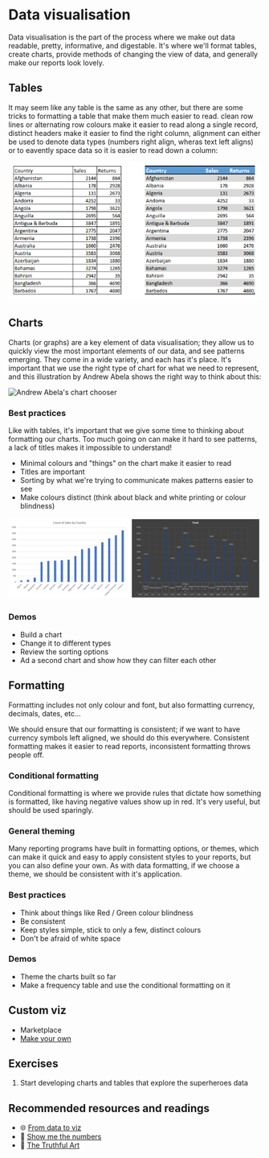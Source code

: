 # Data visualisation
Data visualisation is the part of the process where we make out data readable, pretty, informative, and digestable. It's where we'll format tables, create charts, provide methods of changing the view of data, and generally make our reports look lovely.

## Tables
It may seem like any table is the same as any other, but there are some tricks to formatting a table that make them much easier to read. clean row lines or alternating row colours make it easier to read along a single record, distinct headers make it easier to find the right column, alignment can either be used to denote data types (numbers right align, wheras text left aligns) or to eavently space data so it is easier to read down a column:

![Table formatting](img/TableFormatting.png)

## Charts
Charts (or graphs) are a key element of data visualisation; they allow us to quickly view the most important elements of our data, and see patterns emerging. They come in a wide variety, and each has it's place. It's important that we use the right type of chart for what we need to represent, and this illustration by Andrew Abela shows the right way to think about this:

![Andrew Abela's chart chooser](http://extremepresentation.typepad.com/photos/uncategorized/choosing_a_good_chart.jpg)

### Best practices
Like with tables, it's important that we give some time to thinking about formatting our charts. Too much going on can make it hard to see patterns, a lack of titles makes it impossible to understand!

- Minimal colours and "things" on the chart make it easier to read
- Titles are important
- Sorting by what we're trying to communicate makes patterns easier to see
- Make colours distinct (think about black and white printing or colour blindness)

![Chart formatting](img/ChartFormatting.png)

### Demos
- Build a chart 
- Change it to different types
- Review the sorting options
- Ad a second chart and show how they can filter each other

## Formatting
Formatting includes not only colour and font, but also formatting currency, decimals, dates, etc...

We should ensure that our formatting is consistent; if we want to have currency symbols left aligned, we should do this everywhere. Consistent formatting makes it easier to read reports, inconsistent formatting throws people off.

### Conditional formatting
Conditional formatting is where we provide rules that dictate how something is formatted, like having negative values show up in red. It's very useful, but should be used sparingly.

### General theming
Many reporting programs have built in formatting options, or themes, which can make it quick and easy to apply consistent styles to your reports, but you can also define your own. As with data formatting, if we choose a theme, we should be consistent with it's application.

### Best practices
- Think about things like Red / Green colour blindness
- Be consistent
- Keep styles simple, stick to only a few, distinct colours
- Don't be afraid of white space

### Demos
- Theme the charts built so far
- Make a frequency table and use the conditional formatting on it

## Custom viz
- Marketplace
- [Make your own](https://www.youtube.com/watch?v=_zd-UGfD2Os&list=PL1ROw3K8pbB1JQl8NloqZISqvp60Y1JGx&index=2)

## Exercises
1. Start developing charts and tables that explore the superheroes data

## Recommended resources and readings
- :globe_with_meridians: [From data to viz](https://www.data-to-viz.com/)
- :book: [Show me the numbers](http://geni.us/showmethenumbers)
- :book: [The Truthful Art](http://geni.us/truthfulart)
